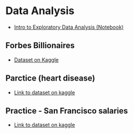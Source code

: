 # Data Analysis

- [Intro to Exploratory Data Analysis (Notebook)](https://www.kaggle.com/code/robikscube/introduction-to-exploratory-data-analysis/notebook)

## Forbes Billionaires

- [Dataset on Kaggle](https://www.kaggle.com/datasets/sujalluhar/billionaires-listed-in-forbes)

## Parctice (heart disease)

- [Link to dataset on kaggle](https://www.kaggle.com/datasets/mahdifaour/heart-disease-dataset/data)

## Practice - San Francisco salaries

- [Link to dataset on kaggle](https://www.kaggle.com/datasets/kaggle/sf-salaries)
